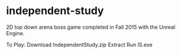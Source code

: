 # independent-study
2D top down arena boss game completed in Fall 2015 with the Unreal Engine.

To Play:
	Download IndependentStudy.zip
	Extract
	Run IS.exe
